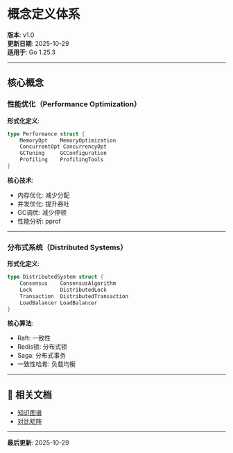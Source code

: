 ﻿# 概念定义体系

**版本**: v1.0  
**更新日期**: 2025-10-29  
**适用于**: Go 1.25.3

---

## 核心概念

### 性能优化（Performance Optimization）

**形式化定义**:
```go
type Performance struct {
    MemoryOpt    MemoryOptimization
    ConcurrentOpt ConcurrencyOpt
    GCTuning     GCConfiguration
    Profiling    ProfilingTools
}
```

**核心技术**:
- 内存优化: 减少分配
- 并发优化: 提升吞吐
- GC调优: 减少停顿
- 性能分析: pprof

---

### 分布式系统（Distributed Systems）

**形式化定义**:
```go
type DistributedSystem struct {
    Consensus    ConsensusAlgorithm
    Lock         DistributedLock
    Transaction  DistributedTransaction
    LoadBalancer LoadBalancer
}
```

**核心算法**:
- Raft: 一致性
- Redis锁: 分布式锁
- Saga: 分布式事务
- 一致性哈希: 负载均衡

---

## 🔗 相关文档

- [知识图谱](./00-知识图谱.md)
- [对比矩阵](./00-对比矩阵.md)

---

**最后更新**: 2025-10-29
